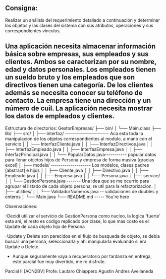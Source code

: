 Consigna:
----------------------------------------------------------------------------
Realizar un análisis del requerimiento detallado a continuación y determinar
los objetos y las clases del sistema con sus atributos, operaciones y sus
correspondientes vínculos.


Una aplicación necesita almacenar información básica sobre empresas, sus
empleados y sus clientes.
Ambos se caracterizan por su nombre, edad y datos personales.
Los empleados tienen un sueldo bruto y los empleados que son directivos
tienen una categoría.
De los clientes además se necesita conocer su teléfono de contacto.
La empresa tiene una dirección y un número de cuil.
La aplicación necesita mostrar los datos de empleados y clientes.
----------------------------------------------------------------------------

Estructura de directorios:
GestorEmpresas/
├── bin/
│   └── Main.class
├── lib/
├── src/
│   ├── interfaz/     ---------------------- Aca esta toda la manipulacion de los objetos correspondientes al modulo, a mano con el servicio
│   │   ├── InterfazCliente.java
│   │   ├── InterfazDirectivos.java
│   │   ├── InterfazEmpleado.java
│   │   ├── InterfazEmpresa.java
│   │   ├── InterfazPrincipal.java
│   │   └── PopularDatos.java----------- popular datos para llenar objetos hijos de Persona y empresa de forma masiva [gracias excel]
│   ├── models/ -------------------- Los modelos, clases padres [abstract] e hijos
│   │   ├── Cliente.java
│   │   ├── Directivo.java
│   │   ├── Empleado.java
│   │   ├── Empresa.java
│   │   └── Persona.java
│   ├── service/
│   │   └── GestionPersona.java ------- Una idea que se me ocurrio para agrupar el listado de cada objeto persona, re util para la refactorizacion.
│   ├── utilities/
│   │   └── ValidadorNumeros.java -- validaciones de doubles y enteros
│   └── Main.java
└── README.md ----- You're here

Observaciones:

-Decidi utilizar el servicio de GestionPersona como nucleo, la logica 'fuerte' esta ahi, el resto es codigo replicado
por clase, lo que mas costo es el Update de cada objeto hijo de Persona

-Update y Delete son parecidos en el flujo de busqueda de objeto, se debia buscar una persona, seleccionarla y ahi manipularla
evaluando si era Update o Delete.

- Aunque seguramente vaya a recuperatorio por tardanza en entrega, este parcial fue muy divertido, me re disfrute.

Parcial II [ACN2BV]
Profe: Lautaro Chiappero
Agustin Andres Avellaneda
